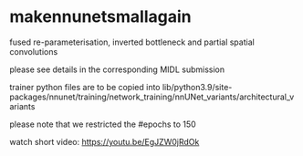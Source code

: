 # makennunetsmallagain
fused re-parameterisation, inverted bottleneck and partial spatial convolutions

please see details in the corresponding MIDL submission

trainer python files are to be copied into lib/python3.9/site-packages/nnunet/training/network_training/nnUNet_variants/architectural_variants 

please note that we restricted the #epochs to 150

watch short video: https://youtu.be/EgJZW0jRdOk 
